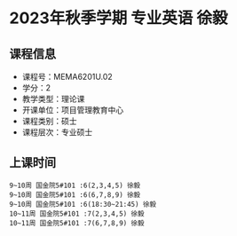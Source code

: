 # 2023年秋季学期 专业英语 徐毅






## 课程信息

- 课程号：MEMA6201U.02
- 学分：2
- 教学类型：理论课
- 开课单位：项目管理教育中心
- 课程类别：硕士
- 课程层次：专业硕士

## 上课时间

```
9~10周 国金院5#101 :6(2,3,4,5) 徐毅
9~10周 国金院5#101 :6(6,7,8,9) 徐毅
9~10周 国金院5#101 :6(18:30~21:45) 徐毅
10~11周 国金院5#101 :7(2,3,4,5) 徐毅
10~11周 国金院5#101 :7(6,7,8,9) 徐毅
```


